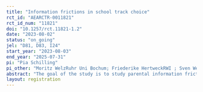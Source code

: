 ```yaml
---
title: "Information frictions in school track choice"
rct_id: "AEARCTR-0011821"
rct_id_num: "11821"
doi: "10.1257/rct.11821-1.2"
date: "2023-08-02"
status: "on_going"
jel: "D81, D83, I24"
start_year: "2023-08-03"
end_year: "2025-07-31"
pi: "Pia Schilling"
pi_other: "Moritz WelzRuhr Uni Bochum; Friederike HertweckRWI ; Sven Werenbeck-UedingRuhr Uni Bochum"
abstract: "The goal of the study is to study parental information frictions in making school type decisions for their children by providing different types of mobile information material regarding the secondary school choice. Previous evidence shows that in Germany, children from lower socioeconomic backgrounds are underrepresented in the academic school track \citep{Woßmann2023, Blanden2023}. Also, children of immigrants often perform worse in school and have lower academic track choices than their native peers (Ammermüller, 2007; Wößmann, 2023). Their gap could even be widened by a lack of the host country's language skills of the students (Danzer, 2022) or the parents (Bleakley, 2008)  and negative stereotypes (Carlana 2018). This study is the first to analyze whether a lack of knowledge about the German school system as well as linguistic barriers (that might cause this lack), hinders native and immigrant parents from making an informed decision about their children’s school track."
layout: registration
---
```


